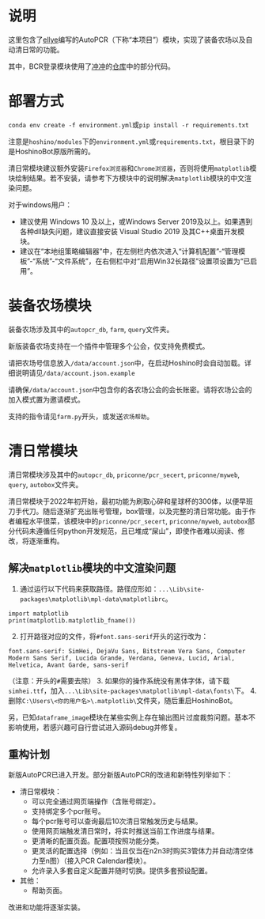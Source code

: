 # 说明
这里包含了[ellye](https://github.com/watermellye/)编写的AutoPCR（下称“本项目”）模块，实现了装备农场以及自动清日常的功能。

其中，BCR登录模块使用了[冲冲](https://github.com/cc004)的[仓库](https://github.com/cc004/pcrjjc2/)中的部分代码。

# 部署方式
`conda env create -f environment.yml`或`pip install -r requirements.txt`

注意是`hoshino/modules`下的`environment.yml`或`requirements.txt`，根目录下的是HoshinoBot原版所需的。

清日常模块建议额外安装`Firefox浏览器`和`Chrome浏览器`，否则将使用`matplotlib`模块绘制结果。若不安装，请参考下方模块中的说明解决`matplotlib`模块的中文渲染问题。

对于windows用户：
- 建议使用 Windows 10 及以上，或Windows Server 2019及以上。如果遇到各种dll缺失问题，建议直接安装 Visual Studio 2019 及其C++桌面开发模块。
- 建议在“本地组策略编辑器”中，在左侧栏内依次进入“计算机配置”-“管理模板”-“系统”-“文件系统”，在右侧栏中对“启用Win32长路径”设置项设置为“已启用”。

# 装备农场模块
装备农场涉及其中的`autopcr_db`, `farm`, `query`文件夹。

新版装备农场支持在一个插件中管理多个公会，仅支持免费模式。

请把农场号信息放入`/data/account.json`中，在启动Hoshino时会自动加载。详细说明请见`/data/account.json.example`

请确保`/data/account.json`中包含你的各农场公会的会长账密。请将农场公会的加入模式置为邀请模式。

支持的指令请见`farm.py`开头，或发送`农场帮助`。

# 清日常模块
清日常模块涉及其中的`autopcr_db`, `priconne/pcr_secert`, `priconne/myweb`, `query`, `autobox`文件夹。

清日常模块于2022年初开始，最初功能为刷取心碎和星球杯的300体，以便早班刀手代刀。随后逐渐扩充出账号管理，box管理，以及完整的清日常功能。由于作者编程水平很菜，该模块中的`priconne/pcr_secert`, `priconne/myweb`, `autobox`部分代码未遵循任何python开发规范，且已堆成“屎山”，即使作者难以阅读、修改，将逐渐重构。

## 解决`matplotlib`模块的中文渲染问题
1. 通过运行以下代码来获取路径。路径应形如：`...\Lib\site-packages\matplotlib\mpl-data\matplotlibrc`。
```
import matplotlib
print(matplotlib.matplotlib_fname())
```
2. 打开路径对应的文件，将`#font.sans-serif`开头的这行改为：
```
font.sans-serif: SimHei, DejaVu Sans, Bitstream Vera Sans, Computer Modern Sans Serif, Lucida Grande, Verdana, Geneva, Lucid, Arial, Helvetica, Avant Garde, sans-serif
```
（注意：开头的`#`需要去除）
3. 如果你的操作系统没有黑体字体，请下载`simhei.ttf`，加入`...\Lib\site-packages\matplotlib\mpl-data\fonts\`下。
4. 删除`C:\Users\<你的用户名>\.matplotlib\`文件夹，随后重启HoshinoBot。

另，已知`dataframe_image`模块在某些实例上存在输出图片过度裁剪问题。基本不影响使用，若感兴趣可自行尝试进入源码debug并修复。

## 重构计划
新版AutoPCR已进入开发。部分新版AutoPCR的改进和新特性列举如下：
- 清日常模块：
    - 可以完全通过网页端操作（含账号绑定）。
    - 支持绑定多个pcr账号。
    - 每个pcr账号可以查询最后10次清日常触发历史与结果。
    - 使用网页端触发清日常时，将实时推送当前工作进度与结果。
    - 更清晰的配置页面。配置项按照功能分类。
    - 更灵活的配置选择（例如：当且仅当在n2n3时购买3管体力并自动清空体力至n图）（接入PCR Calendar模块）。
    - 允许录入多套自定义配置并随时切换。提供多套预设配置。
- 其他：
    - 帮助页面。
    
改进和功能将逐渐实装。